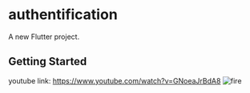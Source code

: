 # authentification

A new Flutter project.

## Getting Started
youtube link: https://www.youtube.com/watch?v=GNoeaJrBdA8
![fire](https://user-images.githubusercontent.com/50888193/101014999-ba2ae900-358c-11eb-8006-0059af306c8e.png)
